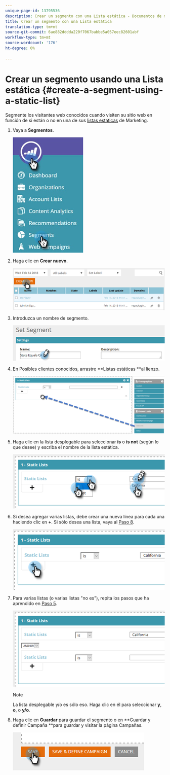 ```yaml
---
unique-page-id: 13795536
description: Crear un segmento con una Lista estática - Documentos de marketing - Documentación del producto
title: Crear un segmento con una Lista estática
translation-type: tm+mt
source-git-commit: 6ae882dddda220f7067babbe5a057eec82601abf
workflow-type: tm+mt
source-wordcount: '176'
ht-degree: 0%

---
```



# Crear un segmento usando una Lista estática {#create-a-segment-using-a-static-list}

Segmente los visitantes web conocidos cuando visiten su sitio web en función de si están o no en una de sus [listas estáticas](https://docs.marketo.com/display/DOCS/Understanding+Static+Lists) de Marketing.

1. Vaya a **Segmentos**.

   ![](assets/1.jpg)

1. Haga clic en **Crear nuevo**.

   ![](assets/two.png)

1. Introduzca un nombre de segmento.

   ![](assets/three.png)

1. En Posibles clientes conocidos, arrastre **Listas estáticas **al lienzo.

   ![](assets/four-2.png)

1. Haga clic en la lista desplegable para seleccionar **is** o **is not** (según lo que desee) y escriba el nombre de la lista estática.

   ![](assets/five-2.png)

1. Si desea agregar varias listas, debe crear una nueva línea para cada una haciendo clic en **+**. Si sólo desea una lista, vaya al [Paso 8](#eight).

   ![](assets/six-1.png)

1. Para varias listas (o varias listas &quot;no es&quot;), repita los pasos que ha aprendido en [Paso 5](#five).

   ![](assets/seven-2.png)

   >[!NOTE]
   >
   >La lista desplegable y/o es sólo eso. Haga clic en él para seleccionar **y**, **o**, o **y/o**.

1. Haga clic en **Guardar** para guardar el segmento o en **Guardar y definir Campaña **para guardar y visitar la página Campañas.

   ![](assets/eight-1.png)

